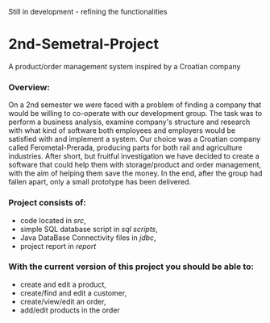 Still in development - refining the functionalities

# 2nd-Semetral-Project
A product/order management system inspired by a Croatian company

### Overview:
On a 2nd semester we were faced with a problem of finding a company that would be willing to co-operate with our development group. The task was to perform a business analysis, examine company's structure and research with what kind of software both employees and employers would be satisfied with and implement a system. Our choice was a Croatian company called Ferometal-Prerada, producing parts for both rail and agriculture industries. After short, but fruitful investigation we have decided to create a software that could help them with storage/product and order management, with the aim of helping them save the money. In the end, after the group had fallen apart, only a small prototype has been delivered.

### Project consists of:
- code located in *src*,
- simple SQL database script in *sql scripts*,
- Java DataBase Connectivity files in *jdbc*,
- project report in *report*

### With the current version of this project you should be able to:
- create and edit a product,
- create/find and edit a customer,
- create/view/edit an order,
- add/edit products in the order
